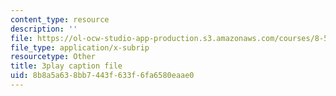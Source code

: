 ```yaml
---
content_type: resource
description: ''
file: https://ol-ocw-studio-app-production.s3.amazonaws.com/courses/8-591j-systems-biology-fall-2014/8b8a5a638bb7443f633f6fa6580eaae0_cT855rpX8bc.srt
file_type: application/x-subrip
resourcetype: Other
title: 3play caption file
uid: 8b8a5a63-8bb7-443f-633f-6fa6580eaae0
---
```

